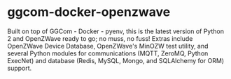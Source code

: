 # ggcom-docker-openzwave
Built on top of GGCom - Docker - pyenv, this is the latest version of Python 2 and OpenZWave ready to go; no muss, no fuss! Extras include OpenZWave Device Database, OpenZWave's MinOZW test utility, and several Python modules for communications (MQTT, ZeroMQ, Python ExecNet) and database (Redis, MySQL, Mongo, and SQLAlchemy for ORM) support.
